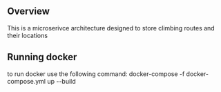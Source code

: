 ## Overview

This is a microserivce architecture designed to store climbing routes and their locations

## Running docker

to run docker use the following command:
docker-compose -f docker-compose.yml up --build
